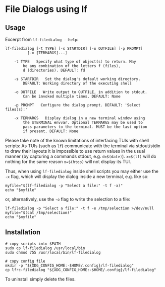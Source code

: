 # File Dialogs using **lf**

## Usage

Excerpt from `lf-filedialog --help`:

```
lf-filedialog [-t TYPE] [-s STARTDIR] [-o OUTFILE] [-p PROMPT]
		  [-x [TERMARGS]...]

	-t TYPE   Specify what type of object(s) to return. May
		be any combination of the letters f (files),
		d (directories). DEFAULT: fd

	-s STARTDIR   Set the dialog's default working directory.
		DEFAULT: Working directory of the executing shell

	-o OUTFILE   Write output to OUTFILE, in addition to stdout.
		Can be invoked multiple times. DEFAULT: None

	-p PROMPT   Configure the dialog prompt. DEFAULT: 'Select files(s):'

	-x TERMARGS   Display dialog in a new terminal window using
		the $TERMINAL envvar. Optional TERMARGS may be used to
		pass parameters to the terminal. MUST be the last option
		if present. DEFAULT: None
```

Please take note of the known limitations of interfacing TUIs with
shell scripts: As TUIs (such as `lf`) communicate with the terminal
via stdout/stdin to draw their layouts it is impossible to use
return values in the usual manner (by capturing a commands stdout, e.g.
`d=$(date)`). `x=$(lf)` will do nothing for the same reason `x=$(htop)`
will not display its TUI.

Thus, when using `lf-filedialog` inside shell scripts you may either
use the `-x` flag, which will display the dialog inside a new terminal,
e.g. like so:

```
myfile="$(lf-filedialog -p "Select a file:" -t f -x)"
echo "$myfile"
```

or, alternatively, use the `-o` flag to write the selection to a file:

```
lf-filedialog -p "Select a file:" -t f -o /tmp/selection >/dev/null
myfile="$(cat /tmp/selection)"
echo "$myfile"
```

## Installation

```
# copy scripts into $PATH
sudo cp lf-filedialog /usr/local/bin
sudo chmod 755 /usr/local/bin/lf-filedialog

# copy config file
mkdir -p "${XDG_CONFIG_HOME:-$HOME/.config}/lf-filedialog"
cp lfrc-filedialog "${XDG_CONFIG_HOME:-$HOME/.config}/lf-filedialog"
```

To uninstall simply delete the files.
